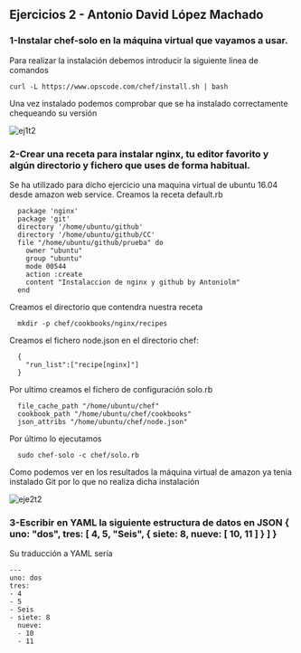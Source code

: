 ## Ejercicios 2 - Antonio David López Machado

### 1-Instalar chef-solo en la máquina virtual que vayamos a usar.

Para realizar la instalación debemos introducir la siguiente linea de comandos

```
curl -L https://www.opscode.com/chef/install.sh | bash
```

Una vez instalado podemos comprobar que se ha instalado correctamente chequeando su versión

![ej1t2](https://user-images.githubusercontent.com/11316534/31940721-6c7d01b8-b8bf-11e7-85c5-4ca5fa5d230d.png)

### 2-Crear una receta para instalar nginx, tu editor favorito y algún directorio y fichero que uses de forma habitual.

Se ha utilizado para dicho ejercicio una maquina virtual de ubuntu 16.04 desde amazon web service.
Creamos la receta default.rb

```
  package 'nginx'
  package 'git'
  directory '/home/ubuntu/github'
  directory '/home/ubuntu/github/CC'
  file "/home/ubuntu/github/prueba" do
  	owner "ubuntu"
  	group "ubuntu"
  	mode 00544
  	action :create
  	content "Instalaccion de nginx y github by Antoniolm"
  end
```

Creamos el directorio que contendra nuestra receta

```
  mkdir -p chef/cookbooks/nginx/recipes
```

Creamos el fichero node.json en el directorio chef:

```
  {
    "run_list":["recipe[nginx]"]
  }
```

Por ultimo creamos el fichero de configuración solo.rb

```
  file_cache_path "/home/ubuntu/chef"
  cookbook_path "/home/ubuntu/chef/cookbooks"
  json_attribs "/home/ubuntu/chef/node.json"
```

Por último lo ejecutamos

```
  sudo chef-solo -c chef/solo.rb
```

Como podemos ver en los resultados la máquina virtual de amazon ya tenia instalado Git por lo que no realiza dicha instalación

![eje2t2](https://user-images.githubusercontent.com/11316534/31940739-789371e4-b8bf-11e7-8645-541f8358cef0.png)

### 3-Escribir en YAML la siguiente estructura de datos en JSON { uno: "dos", tres: [ 4, 5, "Seis", { siete: 8, nueve: [ 10, 11 ] } ] }

Su traducción a YAML sería

```
---
uno: dos
tres:
- 4
- 5
- Seis
- siete: 8
  nueve:
  - 10
  - 11
```

